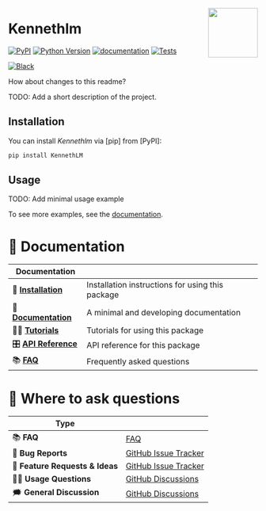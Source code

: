 <a href="https://github.com/kennethenevoldsen/KennethLM"><img src="https://github.com/kennethenevoldsen/KennethLM/blob/main/docs/_static/icon.png?raw=true" width="100" align="right"/></a>

# Kennethlm

[![PyPI](https://img.shields.io/pypi/v/KennethLM.svg)][pypi status]
[![Python Version](https://img.shields.io/pypi/pyversions/KennethLM)][pypi status]
[![documentation](https://github.com/kennethenevoldsen/KennethLM/workflows/documentation/badge.svg)][documentation]
[![Tests](https://github.com/kennethenevoldsen/KennethLM/workflows/tests/badge.svg)][tests]

[![Black](https://img.shields.io/badge/code%20style-black-000000.svg)][black]

[pypi status]: https://pypi.org/project/KennethLM/
[documentation]: https://kennethenevoldsen.github.io/KennethLM/
[tests]: https://github.com/kennethenevoldsen/KennethLM/actions?workflow=Tests
[black]: https://github.com/psf/black

How about changes to this readme?

TODO: Add a short description of the project.

## Installation

You can install _Kennethlm_ via [pip] from [PyPI]:

```bash
pip install KennethLM
```

## Usage

TODO: Add minimal usage example

To see more examples, see the [documentation].

# 📖 Documentation

| Documentation         |                                                  |
| --------------------- | ------------------------------------------------ |
| 🔧 **[Installation]**  | Installation instructions for using this package |
| 📖 **[Documentation]** | A minimal and developing documentation           |
| 👩‍💻 **[Tutorials]**     | Tutorials for using this package                 |
| 🎛️ **[API Reference]** | API reference for this package                   |
| 📚 **[FAQ]**           | Frequently asked questions                       |


# 💬 Where to ask questions

| Type                           |                        |
| ------------------------------ | ---------------------- |
| 📚 **FAQ**                      | [FAQ]                  |
| 🚨 **Bug Reports**              | [GitHub Issue Tracker] |
| 🎁 **Feature Requests & Ideas** | [GitHub Issue Tracker] |
| 👩‍💻 **Usage Questions**          | [GitHub Discussions]   |
| 🗯 **General Discussion**       | [GitHub Discussions]   |

[Documentation]: https://kennethenevoldsen.github.io/KennethLM/index.html
[Installation]: https://kennethenevoldsen.github.io/KennethLM/installation.html
[Tutorials]: https://kennethenevoldsen.github.io/KennethLM/tutorials.html
[API Reference]: https://kennethenevoldsen.github.io/KennethLM/references.html
[FAQ]: https://kennethenevoldsen.github.io/KennethLM/faq.html
[github issue tracker]: https://github.com/kennethenevoldsen/KennethLM/issues
[github discussions]: https://github.com/kennethenevoldsen/KennethLM/discussions


